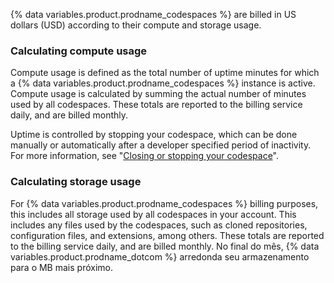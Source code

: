 {% data variables.product.prodname_codespaces %} are billed in US dollars (USD) according to their compute and storage usage.

### Calculating compute usage
Compute usage is defined as the total number of uptime minutes for which a {% data variables.product.prodname_codespaces %} instance is active. Compute usage is calculated by summing the actual number of minutes used by all codespaces. These totals are reported to the billing service daily, and are billed monthly.

Uptime is controlled by stopping your codespace, which can be done manually or automatically after a developer specified period of inactivity. For more information, see "[Closing or stopping your codespace](/codespaces/getting-started/deep-dive#closing-or-stopping-your-codespace)".

### Calculating storage usage
For {% data variables.product.prodname_codespaces %} billing purposes, this includes all storage used by all codespaces in your account. This includes any files used by the codespaces, such as cloned repositories, configuration files, and extensions, among others. These totals are reported to the billing service daily, and are billed monthly. No final do mês, {% data variables.product.prodname_dotcom %} arredonda seu armazenamento para o MB mais próximo. 
